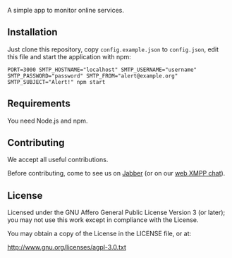 A simple app to monitor online services.

## Installation

Just clone this repository, copy `config.example.json` to `config.json`, edit this file and start the application with npm:

```
PORT=3000 SMTP_HOSTNAME="localhost" SMTP_USERNAME="username" SMTP_PASSWORD="password" SMTP_FROM="alert@example.org" SMTP_SUBJECT="Alert!" npm start
```

## Requirements

You need Node.js and npm.

## Contributing

We accept all useful contributions.

Before contributing, come to see us on [Jabber](xmpp://nuolezio@conference.xmpp.nuolezio.org) (or on our [web XMPP chat](https://xmpp.nuolezio.org/?r=nuolezio@conference.xmpp.nuolezio.org)).

## License

Licensed under the GNU Affero General Public License Version 3 (or later); you may not use this work except in compliance with the License.

You may obtain a copy of the License in the LICENSE file, or at:

http://www.gnu.org/licenses/agpl-3.0.txt
